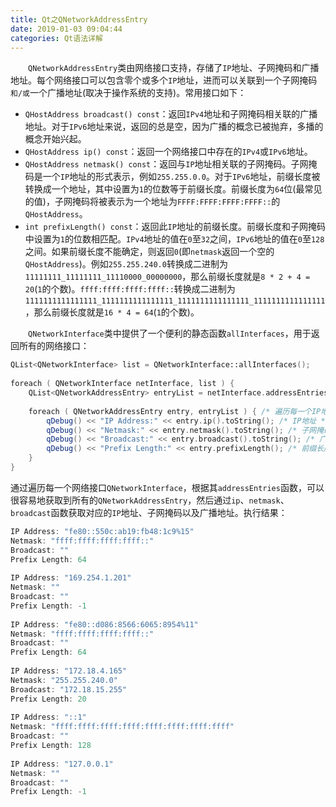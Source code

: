 ```yaml
---
title: Qt之QNetworkAddressEntry
date: 2019-01-03 09:04:44
categories: Qt语法详解
---
```

&emsp;&emsp;`QNetworkAddressEntry`类由网络接口支持，存储了`IP`地址、子网掩码和广播地址。每个网络接口可以包含零个或多个`IP`地址，进而可以关联到一个子网掩码`和/或`一个广播地址(取决于操作系统的支持)。常用接口如下：

- `QHostAddress broadcast() const`：返回`IPv4`地址和子网掩码相关联的广播地址。对于`IPv6`地址来说，返回的总是空，因为广播的概念已被抛弃，多播的概念开始兴起。
- `QHostAddress ip() const`：返回一个网络接口中存在的`IPv4`或`IPv6`地址。
- `QHostAddress netmask() const`：返回与`IP`地址相关联的子网掩码。子网掩码是一个`IP`地址的形式表示，例如`255.255.0.0`。对于`IPv6`地址，前缀长度被转换成一个地址，其中设置为`1`的位数等于前缀长度。前缀长度为`64`位(最常见的值)，子网掩码将被表示为一个地址为`FFFF:FFFF:FFFF:FFFF::`的`QHostAddress`。
- `int prefixLength() const`：返回此`IP`地址的前缀长度。前缀长度和子网掩码中设置为`1`的位数相匹配。`IPv4`地址的值在`0`至`32`之间，`IPv6`地址的值在`0`至`128`之间。如果前缀长度不能确定，则返回`0`(即`netmask`返回一个空的`QHostAddress`)。例如`255.255.240.0`转换成二进制为`11111111_11111111_11110000_00000000`，那么前缀长度就是`8 * 2 + 4 = 20`(`1`的个数)。`ffff:ffff:ffff:ffff::`转换成二进制为`1111111111111111_1111111111111111_1111111111111111_1111111111111111`，那么前缀长度就是`16 * 4 = 64`(`1`的个数)。

&emsp;&emsp;`QNetworkInterface`类中提供了一个便利的静态函数`allInterfaces`，用于返回所有的网络接口：

``` cpp
QList<QNetworkInterface> list = QNetworkInterface::allInterfaces();
​
foreach ( QNetworkInterface netInterface, list ) {
    QList<QNetworkAddressEntry> entryList = netInterface.addressEntries();
​
    foreach ( QNetworkAddressEntry entry, entryList ) { /* 遍历每一个IP地址 */
        qDebug() << "IP Address:" << entry.ip().toString(); /* IP地址 */
        qDebug() << "Netmask:" << entry.netmask().toString(); /* 子网掩码 */
        qDebug() << "Broadcast:" << entry.broadcast().toString(); /* 广播地址 */
        qDebug() << "Prefix Length:" << entry.prefixLength(); /* 前缀长度 */
    }
}
```

通过遍历每一个网络接口`QNetworkInterface`，根据其`addressEntries`函数，可以很容易地获取到所有的`QNetworkAddressEntry`，然后通过`ip`、`netmask`、`broadcast`函数获取对应的`IP`地址、子网掩码以及广播地址。执行结果：

``` cpp
IP Address: "fe80::550c:ab19:fb48:1c9%15"
Netmask: "ffff:ffff:ffff:ffff::"
Broadcast: ""
Prefix Length: 64
​
IP Address: "169.254.1.201"
Netmask: ""
Broadcast: ""
Prefix Length: -1
​
IP Address: "fe80::d086:8566:6065:8954%11"
Netmask: "ffff:ffff:ffff:ffff::"
Broadcast: ""
Prefix Length: 64
​
IP Address: "172.18.4.165"
Netmask: "255.255.240.0"
Broadcast: "172.18.15.255"
Prefix Length: 20
​
IP Address: "::1"
Netmask: "ffff:ffff:ffff:ffff:ffff:ffff:ffff:ffff"
Broadcast: ""
Prefix Length: 128
​
IP Address: "127.0.0.1"
Netmask: ""
Broadcast: ""
Prefix Length: -1
```